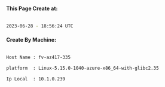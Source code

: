 
   
#### This Page Create at:

```bash

2023-06-28 - 18:56:24 UTC

```

#### Create By Machine:

```bash

Host Name : fv-az417-335

platform  : Linux-5.15.0-1040-azure-x86_64-with-glibc2.35

Ip Local  : 10.1.0.239

```

